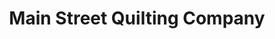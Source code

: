 ---
title: "Main Street Quilting Company"
url: /bozeman/main-street-quilting-company/
shop: Textil
---